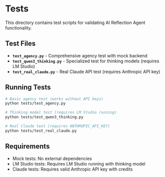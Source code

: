 # Tests

This directory contains test scripts for validating AI Reflection Agent functionality.

## Test Files

- **`test_agency.py`** - Comprehensive agency test with mock backend
- **`test_qwen3_thinking.py`** - Specialized test for thinking models (requires LM Studio)
- **`test_real_claude.py`** - Real Claude API test (requires Anthropic API key)

## Running Tests

```bash
# Basic agency test (works without API keys)
python tests/test_agency.py

# Thinking model test (requires LM Studio running)
python tests/test_qwen3_thinking.py

# Real Claude test (requires ANTHROPIC_API_KEY)
python tests/test_real_claude.py
```

## Requirements

- Mock tests: No external dependencies
- LM Studio tests: Requires LM Studio running with thinking model
- Claude tests: Requires valid Anthropic API key with credits